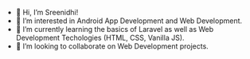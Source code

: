 - 👋 Hi, I’m Sreenidhi!
- 👀 I’m interested in Android App Development and Web Development.
- 🌱 I’m currently learning the basics of Laravel as well as Web Development Techologies (HTML, CSS, Vanilla JS).
- 💞️ I’m looking to collaborate on Web Development projects.

<!---
C0d3n4m3dC0d3/C0d3n4m3dC0d3 is a ✨ special ✨ repository because its `README.md` (this file) appears on your GitHub profile.
You can click the Preview link to take a look at your changes.
--->
